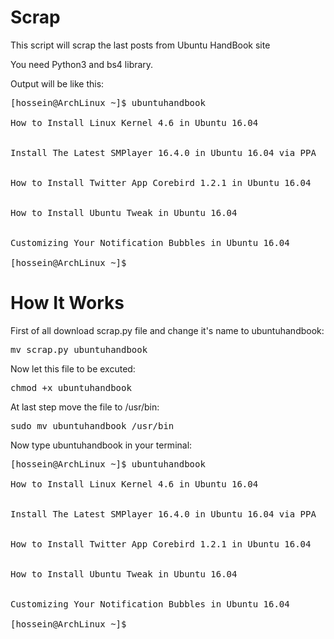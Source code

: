 # Scrap
This script will scrap the last posts from Ubuntu HandBook site

You need Python3 and bs4 library.

Output will be like this:
<pre>
[hossein@ArchLinux ~]$ ubuntuhandbook 

How to Install Linux Kernel 4.6 in Ubuntu 16.04


Install The Latest SMPlayer 16.4.0 in Ubuntu 16.04 via PPA


How to Install Twitter App Corebird 1.2.1 in Ubuntu 16.04


How to Install Ubuntu Tweak in Ubuntu 16.04


Customizing Your Notification Bubbles in Ubuntu 16.04

[hossein@ArchLinux ~]$ 
</pre>

# How It Works

First of all download scrap.py file and change it's name to ubuntuhandbook:

<pre>
mv scrap.py ubuntuhandbook
</pre>

Now let this file to be excuted:

<pre>
chmod +x ubuntuhandbook
</pre>

At last step move the file to /usr/bin:

<pre>
sudo mv ubuntuhandbook /usr/bin
</pre>

Now type ubuntuhandbook in your terminal:

<pre>
[hossein@ArchLinux ~]$ ubuntuhandbook 

How to Install Linux Kernel 4.6 in Ubuntu 16.04


Install The Latest SMPlayer 16.4.0 in Ubuntu 16.04 via PPA


How to Install Twitter App Corebird 1.2.1 in Ubuntu 16.04


How to Install Ubuntu Tweak in Ubuntu 16.04


Customizing Your Notification Bubbles in Ubuntu 16.04

[hossein@ArchLinux ~]$ 
</pre>


